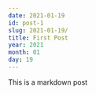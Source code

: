 ```yaml
---
date: 2021-01-19
id: post-1
slug: 2021-01-19/
title: First Post
year: 2021
month: 01
day: 19
---
```

This is a markdown post

